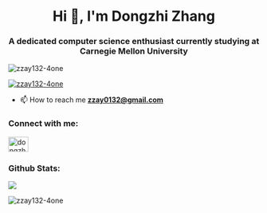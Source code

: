 <h1 align="center">Hi 👋, I'm Dongzhi Zhang</h1>
<h3 align="center">A dedicated computer science enthusiast currently studying at Carnegie Mellon University</h3>

<p align="left"> <img src="https://komarev.com/ghpvc/?username=zzay132-4one&label=Profile%20views&color=0e75b6&style=flat" alt="zzay132-4one" /> </p>

<p align="left"> <a href="https://github.com/ryo-ma/github-profile-trophy"><img src="https://github-profile-trophy.vercel.app/?username=zzay132-4one&rank=SECRET,SSS,SS,S,AAA,AA,A&column=6&theme=nord&margin-w=15&margin-h=15&no-frame=true" alt="zzay132-4one" /></a> </p>

- 📫 How to reach me **zzay0132@gmail.com**

<h3 align="left">Connect with me:</h3>

<p align="left">
<a href="https://linkedin.com/in/dongzhi-zhang-341443256" target="blank"><img align="center" src="https://raw.githubusercontent.com/rahuldkjain/github-profile-readme-generator/master/src/images/icons/Social/linked-in-alt.svg" alt="dongzhi-zhang-341443256" height="30" width="40" /></a>
</p>

<h3 align="left">Github Stats:</h3>

<p><img src="https://github-readme-stats-git-master-dongzhi-zhangs-projects.vercel.app/api?username=zzay132-4one&count_private=true&show_icons=true&theme=github_dark_dimmed"></p>

<p><img align="center" src="https://github-readme-streak-stats.herokuapp.com/?user=zzay132-4one&" alt="zzay132-4one" /></p>

